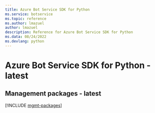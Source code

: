 ```yaml
---
title: Azure Bot Service SDK for Python
ms.service: botservice
ms.topic: reference
ms.author: lmazuel
author: lmazuel
description: Reference for Azure Bot Service SDK for Python
ms.data: 08/24/2022
ms.devlang: python
---
```

# Azure Bot Service SDK for Python - latest

## Management packages - latest
[!INCLUDE [mgmt-packages](bot-service-mgmt-index.md)]